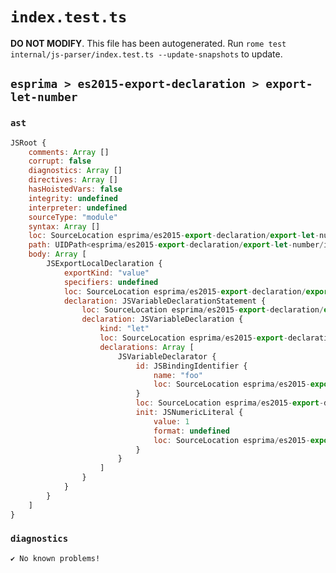 # `index.test.ts`

**DO NOT MODIFY**. This file has been autogenerated. Run `rome test internal/js-parser/index.test.ts --update-snapshots` to update.

## `esprima > es2015-export-declaration > export-let-number`

### `ast`

```javascript
JSRoot {
	comments: Array []
	corrupt: false
	diagnostics: Array []
	directives: Array []
	hasHoistedVars: false
	integrity: undefined
	interpreter: undefined
	sourceType: "module"
	syntax: Array []
	loc: SourceLocation esprima/es2015-export-declaration/export-let-number/input.js 1:0-2:0
	path: UIDPath<esprima/es2015-export-declaration/export-let-number/input.js>
	body: Array [
		JSExportLocalDeclaration {
			exportKind: "value"
			specifiers: undefined
			loc: SourceLocation esprima/es2015-export-declaration/export-let-number/input.js 1:0-1:19
			declaration: JSVariableDeclarationStatement {
				loc: SourceLocation esprima/es2015-export-declaration/export-let-number/input.js 1:7-1:19
				declaration: JSVariableDeclaration {
					kind: "let"
					loc: SourceLocation esprima/es2015-export-declaration/export-let-number/input.js 1:7-1:19
					declarations: Array [
						JSVariableDeclarator {
							id: JSBindingIdentifier {
								name: "foo"
								loc: SourceLocation esprima/es2015-export-declaration/export-let-number/input.js 1:11-1:14 (foo)
							}
							loc: SourceLocation esprima/es2015-export-declaration/export-let-number/input.js 1:11-1:18
							init: JSNumericLiteral {
								value: 1
								format: undefined
								loc: SourceLocation esprima/es2015-export-declaration/export-let-number/input.js 1:17-1:18
							}
						}
					]
				}
			}
		}
	]
}
```

### `diagnostics`

```
✔ No known problems!

```
